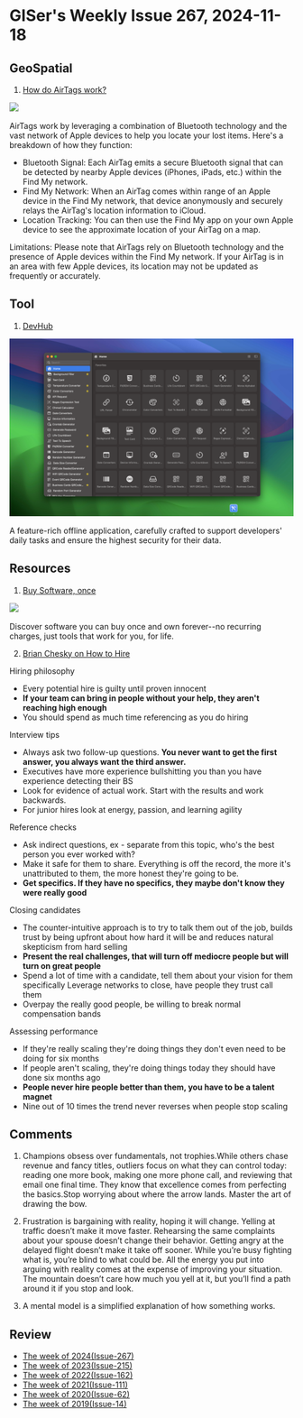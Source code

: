 # GISer's Weekly Issue 267, 2024-11-18

## GeoSpatial

1. [How do AirTags work?](https://blog.bytebytego.com/i/151727523/how-do-airtags-work)

![](https://substackcdn.com/image/fetch/w_1456,c_limit,f_webp,q_auto:good,fl_lossy/https%3A%2F%2Fsubstack-post-media.s3.amazonaws.com%2Fpublic%2Fimages%2F7f0733ba-ee1b-46cf-b5b4-9a8a42610903_1280x1664.gif)

AirTags work by leveraging a combination of Bluetooth technology and the vast network of Apple devices to help you locate your lost items.
Here's a breakdown of how they function:

- Bluetooth Signal: Each AirTag emits a secure Bluetooth signal that can be detected by nearby Apple devices (iPhones, iPads, etc.) within the Find My network.
- Find My Network: When an AirTag comes within range of an Apple device in the Find My network, that device anonymously and securely relays the AirTag's location information to iCloud.
- Location Tracking: You can then use the Find My app on your own Apple device to see the approximate location of your AirTag on a map.

Limitations: Please note that AirTags rely on Bluetooth technology and the presence of Apple devices within the Find My network. If your AirTag is in an area with few Apple devices, its location may not be updated as frequently or accurately.

## Tool

1. [DevHub](https://github.com/jaywcjlove/DevHub)

![](https://github.com/jaywcjlove/DevHub/raw/main/assets/screenshots-1.png)

A feature-rich offline application, carefully crafted to support developers' daily tasks and ensure the highest security for their data.

## Resources

1. [Buy Software, once](https://buyoncesoftware.com/)

![](https://images-1252557999.file.myqcloud.com/uPic/HuYvwg.png)

Discover software you can buy once and own forever--no recurring charges, just tools that work for you, for life.

2. [Brian Chesky on How to Hire](https://x.com/benln/status/1852343618826129684)

Hiring philosophy

- Every potential hire is guilty until proven innocent
- **If your team can bring in people without your help, they aren't reaching high enough**
- You should spend as much time referencing as you do hiring

Interview tips

- Always ask two follow-up questions. **You never want to get the first answer, you always want the third answer.**
- Executives have more experience bullshitting you than you have experience detecting their BS
- Look for evidence of actual work. Start with the results and work backwards.
- For junior hires look at energy, passion, and learning agility

Reference checks

- Ask indirect questions, ex - separate from this topic, who's the best person you ever worked with?
- Make it safe for them to share. Everything is off the record, the more it's unattributed to them, the more honest they're going to be.
- **Get specifics. If they have no specifics, they maybe don't know they were really good**

Closing candidates

- The counter-intuitive approach is to try to talk them out of the job, builds trust by being upfront about how hard it will be and reduces natural skepticism from hard selling
- **Present the real challenges, that will turn off mediocre people but will turn on great people**
- Spend a lot of time with a candidate, tell them about your vision for them specifically Leverage networks to close, have people they trust call them
- Overpay the really good people, be willing to break normal compensation bands

Assessing performance

- If they're really scaling they're doing things they don't even need to be doing for six months
- If people aren't scaling, they're doing things today they should have done six months ago
- **People never hire people better than them, you have to be a talent magnet**
- Nine out of 10 times the trend never reverses when people stop scaling

## Comments

1. Champions obsess over fundamentals, not trophies.While others chase revenue and fancy titles, outliers focus on what they can control today: reading one more book, making one more phone call, and reviewing that email one final time. They know that excellence comes from perfecting the basics.Stop worrying about where the arrow lands. Master the art of drawing the bow.

2. Frustration is bargaining with reality, hoping it will change. Yelling at traffic doesn’t make it move faster. Rehearsing the same complaints about your spouse doesn’t change their behavior. Getting angry at the delayed flight doesn’t make it take off sooner. While you’re busy fighting what is, you’re blind to what could be. All the energy you put into arguing with reality comes at the expense of improving your situation. The mountain doesn’t care how much you yell at it, but you’ll find a path around it if you stop and look.

3. A mental model is a simplified explanation of how something works.

## Review

- [The week of 2024(Issue-267)](../2024/issue-267.md)
- [The week of 2023(Issue-215)](../2023/issue-215.md)
- [The week of 2022(Issue-162)](../2022/issue-162.md)
- [The week of 2021(Issue-111)](../2021/issue-111.md)
- [The week of 2020(Issue-62)](../2020/issue-62.md)
- [The week of 2019(Issue-14)](../2019/issue-14.md)
